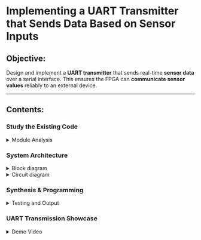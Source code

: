 # Implementing a UART Transmitter that Sends Data Based on Sensor Inputs

## Objective:
Design and implement a **UART transmitter** that sends real-time **sensor data** over a serial interface. This ensures the FPGA can **communicate sensor values** reliably to an external device.

---

## Contents:

###  Study the Existing Code

<details>
<summary>Module Analysis</summary>

### **Architecture Overview**
The `sense_uart_tx` module enables **sensor-driven UART transmission**, ensuring efficient and structured data transfer. The architecture includes:

1. **Sensor Data Handling**
2. **Baud Rate Generation**
3. **UART Transmission Logic**
4. **State Machine for Data Control**

---

### **Operation Flow**
1. **Data Sampling**
   - Sensor values are **sampled** at defined intervals.
   - A **data_valid** signal triggers the transmission process.
   - The **32-bit sensor data buffer** holds the values before transmission.

2. **Baud Rate Control**
   - The **baud rate generator** creates a stable **9600 baud clock**.
   - A counter-based approach ensures correct bit timing.

3. **UART Transmission Sequence**
   - **START**: Outputs a **low start bit**.
   - **DATA BITS**: Transmits **8-bit chunks** sequentially.
   - **STOP**: Outputs a **high stop bit** to mark the end.
   - **State transitions** synchronize the process.

4. **Status Indication**
   - The **tx_done** signal indicates completion.
   - The **ready** signal ensures no data loss during continuous sensor readings.

---

### **Port Analysis**
1. **Clock and Reset**
   - **clk**: Drives synchronous operations.
   - **reset_n**: Resets all internal states.

2. **Sensor Interface**
   - **sensor_data [31:0]**: Input from the sensor module.
   - **data_valid**: Indicates new sensor data availability.

3. **UART Output**
   - **tx_out**: UART serial output for external communication.

4. **Control Signals**
   - **tx_start**: Initiates UART transmission.
   - **tx_done**: Signals when data transmission is complete.
   - **ready**: Indicates module is ready for new data.

---

### **Internal Logic**
1. **Finite State Machine (FSM)**
   - **IDLE**: Waits for a **data_valid** trigger.
   - **START**: Sends the **start bit (0)**.
   - **DATA**: Sequentially shifts out **8-bit portions** of sensor data.
   - **STOP**: Outputs the **stop bit (1)**.
   - **DONE**: Raises `tx_done` and returns to IDLE.

2. **Baud Rate Generator**
   - Uses **clock division** to produce an accurate **9600 Hz baud clock**.

3. **Shift Register**
   - Holds **32-bit sensor data**.
   - Sequentially shifts **8 bits per transmission cycle**.

</details>

###  System Architecture
<details>
<summary>Block diagram</summary>
</details>

<details>
<summary>Circuit diagram</summary>
</details>

###  Synthesis & Programming
<details>
  <summary>Testing and Output</summary>

## **Clone & Setup Repository**
```bash
git clone https://github.com/Skandakm29/vsd_squadron_minifpga_4.git
cd "Vsd_squadron_mini_Fpga_4"
```

###  Build the Bitstream
```bash
make build
```
 Generates top.bin for the FPGA.

###  **Flash to FPGA**
```bash
sudo make flash
```
Uploads the bitstream to the FPGA.
### **UART Testing**
```bash
sudo make terminal
```
</details>

### UART Transmission Showcase
<details>
  <summary>Demo Video</summary>

[![Watch the Demo](https://github.com/user-attachments/assets/2e41d50e-7fb5-4c2e-9296-9f6e4c054e18)](https://github.com/user-attachments/assets/2e41d50e-7fb5-4c2e-9296-9f6e4c054e18)

</details>
